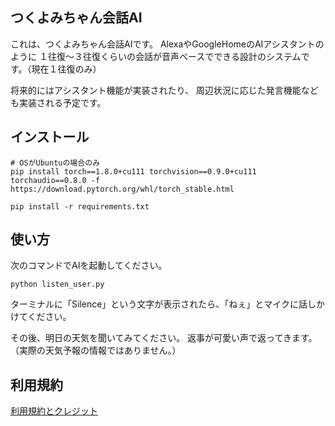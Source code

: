 ## つくよみちゃん会話AI
これは、つくよみちゃん会話AIです。
AlexaやGoogleHomeのAIアシスタントのように
１往復〜３往復くらいの会話が音声ベースでできる設計のシステムです。（現在１往復のみ）

将来的にはアシスタント機能が実装されたり、
周辺状況に応じた発言機能なども実装される予定です。

## インストール
```
# OSがUbuntuの場合のみ
pip install torch==1.8.0+cu111 torchvision==0.9.0+cu111 torchaudio==0.8.0 -f https://download.pytorch.org/whl/torch_stable.html

pip install -r requirements.txt
```

## 使い方

次のコマンドでAIを起動してください。
```
python listen_user.py
```

ターミナルに「Silence」という文字が表示されたら、「ねぇ」とマイクに話しかけてください。

その後、明日の天気を聞いてみてください。
返事が可愛い声で返ってきます。（実際の天気予報の情報ではありません。）

## 利用規約
[利用規約とクレジット](LICENSE.md)